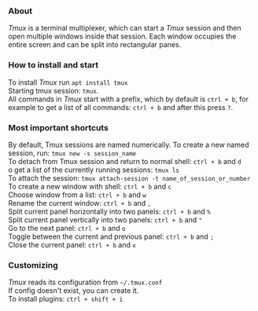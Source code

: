### About
*Tmux* is a terminal multiplexer, which can start a *Tmux* session and then open multiple windows inside that session. Each window occupies the entire screen and can be split into rectangular panes.

### How to install and start
To install *Tmux* run `apt install tmux` <br/>
Starting tmux session: `tmux`. <br/>
All commands in *Tmux* start with a prefix, which by default is `ctrl + b`, for example to get a list of all commands: `ctrl + b` and after this press `?`. <br/>

### Most important shortcuts
By default, Tmux sessions are named numerically. To create a new named session, run: `tmux new -s session_name` <br/>
To detach from Tmux session and return to normal shell: `ctrl + b` and `d` <br/>
o get a list of the currently running sessions: `tmux ls` <br/>
To attach the session: `tmux attach-session -t name_of_session_or_number` <br/>
To create a new window with shell: `ctrl + b` and `c` <br/>
Choose window from a list: `ctrl + b` and `w` <br/>
Rename the current window: `ctrl + b` and `,` <br/>
Split current panel horizontally into two panels: `ctrl + b` and `%` <br/>
Split current panel vertically into two panels: `ctrl + b` and `"` <br/>
Go to the next panel: `ctrl + b` and `o` <br/>
Toggle between the current and previous panel: `ctrl + b` and `;` <br/>
Close the current panel: `ctrl + b` and `x` <br/>

### Customizing 
*Tmux* reads its configuration from `~/.tmux.conf` <br/>
If config doesn't exist, you can create it. <br/>
To install plugins: `ctrl + shift + i`






